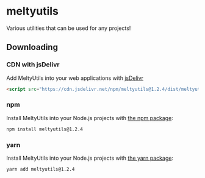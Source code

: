 # meltyutils
Various utilities that can be used for any projects!


## Downloading

### CDN with jsDelivr

Add MeltyUtils into your web applications with [jsDelivr](https://www.jsdelivr.com)

```html
<script src="https://cdn.jsdelivr.net/npm/meltyutils@1.2.4/dist/meltyutils.js" integrity="sha384-iFdSONF+SyzcHdhoD0IB4s8an6SYF3h3DiNG1LK+IEUniXvQYtgbbasK1JD/6Zyh" crossorigin="anonymous">
```

### npm

Install MeltyUtils into your Node.js projects with [the npm package](https://www.npmjs.com/package/meltyutils):

```sh
npm install meltyutils@1.2.4
```

### yarn

Install MeltyUtils into your Node.js projects with [the yarn package](https://yarnpkg.com/package/meltyutils):

```sh
yarn add meltyutils@1.2.4
```